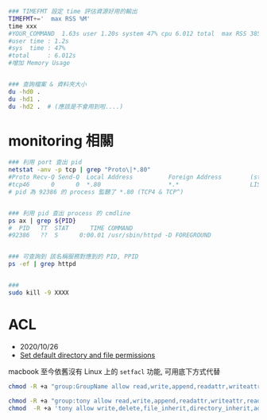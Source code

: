 

```zsh
### TIMEFMT 設定 time 評估資源好用的輸出
TIMEFMT+='  max RSS %M'
time xxx
#YOUR_COMMAND  1.63s user 1.20s system 47% cpu 6.012 total  max RSS 385852
#user time : 1.2s
#sys  time : 47%
#total     : 6.012s
#增加 Memory Usage


### 查詢檔案 & 資料夾大小
du -hd0 .
du -hd1 .
du -hd2 .  # (應該是不會用到啦....)
```


# monitoring 相關

```zsh
### 利用 port 查出 pid
netstat -anv -p tcp | grep "Proto\|*.80"
#Proto Recv-Q Send-Q  Local Address          Foreign Address        (state)     rhiwat shiwat    pid   epid  state    options
#tcp46      0      0  *.80                   *.*                    LISTEN      131072 131072  92386      0 0x0080 0x0000000e
# pid 為 92386 的 process 監聽了 *.80 (TCP4 & TCP^)


### 利用 pid 查出 process 的 cmdline
ps ax | grep ${PID}
#  PID   TT  STAT      TIME COMMAND
#92386   ??  S      0:00.01 /usr/sbin/httpd -D FOREGROUND


### 可查詢到 該名稱服務對應到的 PID, PPID
ps -ef | grep httpd


###
sudo kill -9 XXXX
```


# ACL

- 2020/10/26
- [Set default directory and file permissions](https://discussions.apple.com/thread/4805409)

macbook 至今依舊沒有 Linux 上的 `setfacl` 功能,  可用底下方式代替

```zsh
chmod -R +a "group:GroupName allow read,write,append,readattr,writeattr,readextattr,writeextattr" /Path-To-Shared-Directory

chmod -R +a "group:tony allow read,write,append,readattr,writeattr,readextattr,writeextattr" /var/log
chmod  -R +a 'tony allow write,delete,file_inherit,directory_inherit,add_subdirectory' /var/log
```
